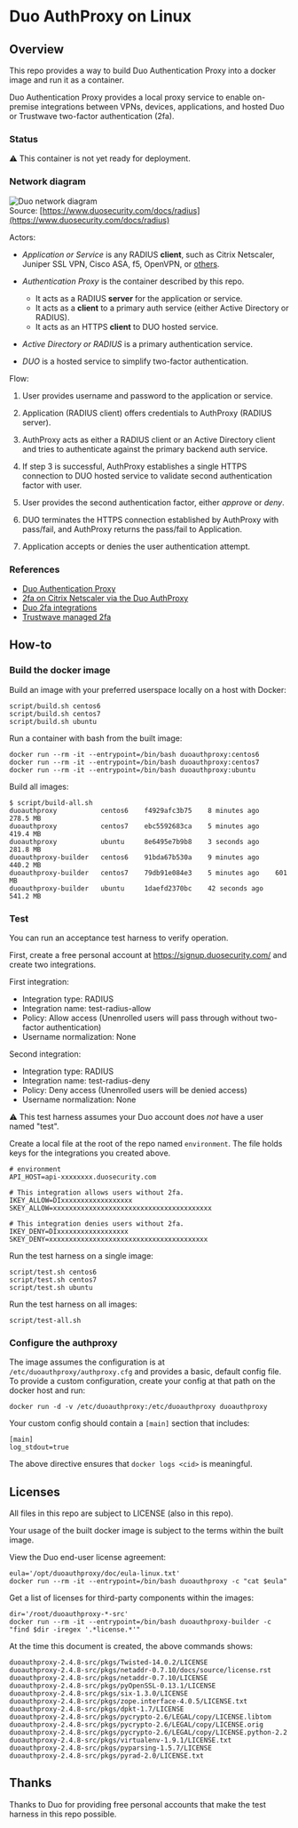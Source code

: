 Duo AuthProxy on Linux
======================

Overview
--------

This repo provides a way to build Duo Authentication Proxy into
a docker image and run it as a container.

Duo Authentication Proxy provides a local proxy service to enable
on-premise integrations between VPNs, devices, applications,
and hosted Duo or Trustwave two-factor authentication (2fa).


### Status

:warning: This container is not yet ready for deployment.


### Network diagram

![Duo network diagram](https://www.duosecurity.com/static/images/docs/authproxy/radius-network-diagram.png)
<br />Source: [https://www.duosecurity.com/docs/radius](https://www.duosecurity.com/docs/radius)

Actors:

* *Application or Service* is any RADIUS **client**, such as Citrix Netscaler,
  Juniper SSL VPN, Cisco ASA, f5, OpenVPN, or [others](https://www.duosecurity.com/docs).

* *Authentication Proxy* is the container described by this repo.
  - It acts as a RADIUS **server** for the application or service.
  - It acts as a **client** to a primary auth service (either Active Directory or RADIUS).
  - It acts as an HTTPS **client** to DUO hosted service.

* *Active Directory or RADIUS* is a primary authentication service.

* *DUO* is a hosted service to simplify two-factor authentication.

Flow:

1. User provides username and password to the application or service.

2. Application (RADIUS client) offers credentials to AuthProxy (RADIUS server).

3. AuthProxy acts as either a RADIUS client or an Active Directory client
   and tries to authenticate against the primary backend auth service.

4. If step 3 is successful, AuthProxy establishes a single HTTPS connection
   to DUO hosted service to validate second authentication factor with user.

5. User provides the second authentication factor, either *approve* or *deny*.

6. DUO terminates the HTTPS connection established by AuthProxy with pass/fail,
   and AuthProxy returns the pass/fail to Application.

7. Application accepts or denies the user authentication attempt.


### References

* [Duo Authentication Proxy](https://www.duosecurity.com/docs/authproxy_reference)
* [2fa on Citrix Netscaler via the Duo AuthProxy](https://www.duosecurity.com/docs/citrix_netscaler)
* [Duo 2fa integrations](https://www.duosecurity.com/docs)
* [Trustwave managed 2fa](http://www.trustwave.com/Services/Managed-Security/Managed-Two-Factor-Authentication/)


How-to
------

### Build the docker image

Build an image with your preferred userspace locally on a host with Docker:

    script/build.sh centos6
    script/build.sh centos7
    script/build.sh ubuntu

Run a container with bash from the built image:

    docker run --rm -it --entrypoint=/bin/bash duoauthproxy:centos6
    docker run --rm -it --entrypoint=/bin/bash duoauthproxy:centos7
    docker run --rm -it --entrypoint=/bin/bash duoauthproxy:ubuntu

Build all images:

    $ script/build-all.sh
    duoauthproxy           centos6    f4929afc3b75    8 minutes ago    278.5 MB
    duoauthproxy           centos7    ebc5592683ca    5 minutes ago    419.4 MB
    duoauthproxy           ubuntu     8e6495e7b9b8    3 seconds ago    281.8 MB
    duoauthproxy-builder   centos6    91bda67b530a    9 minutes ago    440.2 MB
    duoauthproxy-builder   centos7    79db91e084e3    5 minutes ago    601 MB
    duoauthproxy-builder   ubuntu     1daefd2370bc    42 seconds ago   541.2 MB


### Test

You can run an acceptance test harness to verify operation.

First, create a free personal account at https://signup.duosecurity.com/
and create two integrations.

First integration:

* Integration type: RADIUS
* Integration name: test-radius-allow
* Policy: Allow access (Unenrolled users will pass through without two-factor authentication)
* Username normalization: None

Second integration:

* Integration type: RADIUS
* Integration name: test-radius-deny
* Policy: Deny access (Unenrolled users will be denied access)
* Username normalization: None

:warning: This test harness assumes your Duo account does *not*
have a user named "test".

Create a local file at the root of the repo named `environment`.
The file holds keys for the integrations you created above.

    # environment
    API_HOST=api-xxxxxxxx.duosecurity.com

    # This integration allows users without 2fa.
    IKEY_ALLOW=DIxxxxxxxxxxxxxxxxxx
    SKEY_ALLOW=xxxxxxxxxxxxxxxxxxxxxxxxxxxxxxxxxxxxxxxx

    # This integration denies users without 2fa.
    IKEY_DENY=DIxxxxxxxxxxxxxxxxxx
    SKEY_DENY=xxxxxxxxxxxxxxxxxxxxxxxxxxxxxxxxxxxxxxxx

Run the test harness on a single image:

    script/test.sh centos6
    script/test.sh centos7
    script/test.sh ubuntu

Run the test harness on all images:

    script/test-all.sh


### Configure the authproxy

The image assumes the configuration is at `/etc/duoauthproxy/authproxy.cfg`
and provides a basic, default config file.
To provide a custom configuration, create your config at that path on the
docker host and run:

    docker run -d -v /etc/duoauthproxy:/etc/duoauthproxy duoauthproxy

Your custom config should contain a `[main]` section that includes:

    [main]
    log_stdout=true

The above directive ensures that `docker logs <cid>` is meaningful.


Licenses
--------

All files in this repo are subject to LICENSE (also in this repo).

Your usage of the built docker image is subject to the terms
within the built image.

View the Duo end-user license agreement:

    eula='/opt/duoauthproxy/doc/eula-linux.txt'
    docker run --rm -it --entrypoint=/bin/bash duoauthproxy -c "cat $eula"

Get a list of licenses for third-party components within the images:

    dir='/root/duoauthproxy-*-src'
    docker run --rm -it --entrypoint=/bin/bash duoauthproxy-builder -c "find $dir -iregex '.*license.*'"

At the time this document is created, the above commands shows:

    duoauthproxy-2.4.8-src/pkgs/Twisted-14.0.2/LICENSE
    duoauthproxy-2.4.8-src/pkgs/netaddr-0.7.10/docs/source/license.rst
    duoauthproxy-2.4.8-src/pkgs/netaddr-0.7.10/LICENSE
    duoauthproxy-2.4.8-src/pkgs/pyOpenSSL-0.13.1/LICENSE
    duoauthproxy-2.4.8-src/pkgs/six-1.3.0/LICENSE
    duoauthproxy-2.4.8-src/pkgs/zope.interface-4.0.5/LICENSE.txt
    duoauthproxy-2.4.8-src/pkgs/dpkt-1.7/LICENSE
    duoauthproxy-2.4.8-src/pkgs/pycrypto-2.6/LEGAL/copy/LICENSE.libtom
    duoauthproxy-2.4.8-src/pkgs/pycrypto-2.6/LEGAL/copy/LICENSE.orig
    duoauthproxy-2.4.8-src/pkgs/pycrypto-2.6/LEGAL/copy/LICENSE.python-2.2
    duoauthproxy-2.4.8-src/pkgs/virtualenv-1.9.1/LICENSE.txt
    duoauthproxy-2.4.8-src/pkgs/pyparsing-1.5.7/LICENSE
    duoauthproxy-2.4.8-src/pkgs/pyrad-2.0/LICENSE.txt


Thanks
------

Thanks to Duo for providing free personal accounts that make
the test harness in this repo possible.
